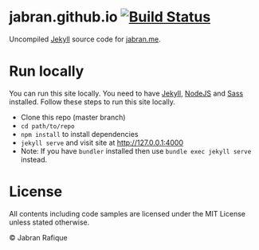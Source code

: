 # jabran.github.io [![Build Status](https://travis-ci.org/jabranr/jabranr.github.io.svg?branch=master)](https://travis-ci.org/jabranr/jabranr.github.io)

Uncompiled [Jekyll](http://jekyllrb.com) source code for [jabran.me](http://jabran.me).

# Run locally

You can run this site locally. You need to have [Jekyll](http://jekyllrb.com), [NodeJS](http://nodejs.org) and [Sass](http://sass-lang-org) installed. Follow these steps to run this site locally.

- Clone this repo (master branch)
- `cd path/to/repo`
- `npm install` to install dependencies
- `jekyll serve` and visit site at http://127.0.0.1:4000
- Note: If you have `bundler` installed then use `bundle exec jekyll serve` instead.

# License

All contents including code samples are licensed under the MIT License unless stated otherwise.

&copy; Jabran Rafique
